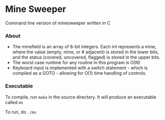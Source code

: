 # Mine Sweeper

Command line version of minesweeper written in C

### About

* The minefield is an array of 8-bit integers. Each int represents a mine, where the value (empty, mine, or # adjacent) is stored in the lower bits, and the status (covered, uncovered, flagged) is stored in the upper bits.
* The worst case runtime for any routine in this program is O(N)
* Keyboard input is implemented with a switch statement - which is compiled as a GOTO - allowing for O(1) time handling of controls.

### Executable

To compile, run `make` in the source directory. It will produce an executable called `ms`

To run, do `./ms`
